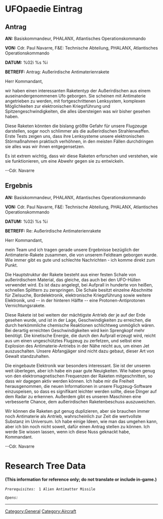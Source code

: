 # UFOpaedie Eintrag

## Antrag

**AN:** Basiskommandeur, PHALANX, Atlantisches Operationskommando

**VON:** Cdr. Paul Navarre, F&E: Technische Abteilung, PHALANX,
Atlantisches Operationskommando

**DATUM:** %02i %s %i

**BETREFF:** Antrag: Außerirdische Antimaterienrakete

Herr Kommandant,

wir haben einen interessanten Raketentyp der Außerirdischen aus einem
auseinandergenommenen Ufo geborgen. Sie scheinen mit Antimaterie
angetrieben zu werden, mit fortgeschrittenen Lenksystem, komplexen
Möglichkeiten zur elektronischen Kriegsführung und
Spitzengeschwindigkeiten, die alles übersteigen was wir bisher gesehen
haben.

Diese Raketen könnten die bislang größte Gefahr für unsere Flugzeuge
darstellen, sogar noch schlimmer als die außerirdischen Strahlenwaffen.
Erste Tests zeigen uns, dass ihre Lenksysteme unsere elektronischen
Störmaßnahmen praktisch verhöhnen, in den meisten Fällen durchdringen
sie alles was wir ihnen entgegensetzen.

Es ist extrem wichtig, dass wir diese Raketen erforschen und verstehen,
wie sie funktionieren, um eine Abwehr gegen sie zu entwickeln.

--Cdr. Navarre

## Ergebnis

**AN:** Basiskommandeur, PHALANX, Atlantisches Operationskommando

**VON:** Cdr. Paul Navarre, F&E: Technische Abteilung, PHALANX,
Atlantisches Operationskommando

**DATUM:** %02i %s %i

**BETREFF:** Re: Außerirdische Antimaterienrakete

Herr Kommandant,

mein Team und ich tragen gerade unsere Ergebnisse bezüglich der
Antimaterie-Rakete zusammen, die von unserem Feldteam geborgen wurde.
Wie immer gibt es gute und schlechte Nachrichten - ich komme direkt zum
Punkt.

Die Hauptstruktur der Rakete besteht aus einer festen Schale von
außerirdischem Material, das gleiche, das auch bei den UFO-Hüllen
verwendet wird. Es ist dazu angelegt, bei Aufprall in hunderte von
heißen, schnellen Splittern zu zerspringen. Die Schale besitzt einzelne
Abschnitte für Zielsuche, Bordelektronik, elektronische Kriegsführung
sowie weitere Elektronik, und -- in der hinteren Hälfte -- eine
Protonen-Antiprotonen Vernichtungsrakete.

Diese Rakete ist bei weitem der mächtigste Antrieb der je auf der Erde
gesehen wurde, und ist in der Lage, Geschwindigkeiten zu erreichen, die
durch herkömmliche chemische Reaktionen schlichtweg unmöglich wären. Bei
derartig erreichten Geschwindigkeiten wird kein Sprengkopf mehr
benötigt. Die kinetische Energie, die durch den Aufprall erzeugt wird,
reicht aus um einen ungeschütztes Flugzeug zu zerfetzen, und selbst eine
Explosion des Antimaterie-Antriebs in der Nähe reicht aus, um einen Jet
auszuschalten. Unsere Abfangjäger sind nicht dazu gebaut, dieser Art von
Gewalt standzuhalten.

Die eingebaute Elektronik war besonders interessant. Sie ist der unseren
weit überlegen, aber ich habe ein paar gute Neuigkeiten. Wie haben genug
von den elektromagnetischen Frequenzen der Raketen mitgeschnitten, so
dass wir dagegen aktiv werden können. Ich habe mir die Freiheit
herausgenommen, die neuen Informationen in unsere Flugzeug-Software
einzuspeisen, so dass es signifikant leichter werden sollte, diese
Dinger auf dem Radar zu erkennen. Außerdem gibt es unseren Maschinen
eine verbesserte Chance, dem außerirdischen Raketenbeschuss
auszuweichen.

Wir können die Raketen gut genug duplizieren, aber sie brauchen immer
noch Antimaterie als Antrieb, wahrscheinlich zur Zeit die wertvollste
Substanz im Universum. Ich habe einige Ideen, wie man das umgehen kann,
aber ich bin noch nicht soweit, dafür einen Antrag stellen zu können.
Ich werde Sie wissen lassen, wenn ich diese Nuss geknackt habe,
Kommandant.

--Cdr. Navarre

# Research Tree Data

**(This information for reference only; do not translate or include
in-game.)**

*`Prerequisites:`*
` 1 Alien Antimatter Missile`

*`Opens:`*

------------------------------------------------------------------------

[Category:General](Category:General "wikilink")
[Category:Aircraft](Category:Aircraft "wikilink")